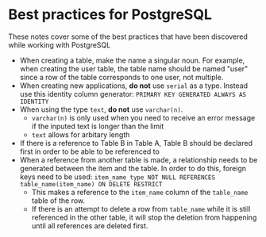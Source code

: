 <!-- prettier-ignore -->
# Best practices for PostgreSQL

These notes cover some of the best practices that have been discovered while
working with PostgreSQL

- When creating a table, make the name a singular noun. For example, when
  creating the user table, the table name should be named "user" since a row of
  the table corresponds to one user, not multiple.
- When creating new applications, **do not** use `serial` as a type. Instead use
  this identity column generator: `PRIMARY KEY GENERATED ALWAYS AS IDENTITY`
- When using the type `text`, **do not** use `varchar(n)`.
  - `varchar(n)` is only used when you need to receive an error message if the
    inputed text is longer than the limit
  - `text` allows for arbitary length
- If there is a reference to Table B in Table A, Table B should be declared
  first in order to be able to be referenced to
- When a reference from another table is made, a relationship needs to be
  generated between the item and the table. In order to do this, foreign keys
  need to be used:
  `item_name type NOT NULL REFERENCES table_name(item_name) ON DELETE RESTRICT`
  - This makes a reference to the `item_name` column of the `table_name` table
    of the row.
  - If there is an attempt to delete a row from `table_name` while it is still
    referenced in the other table, it will stop the deletion from happening
    until all references are deleted first.
